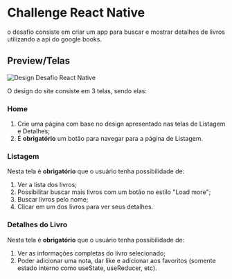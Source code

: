 # Challenge React Native

o desafio consiste em criar um app para buscar e mostrar detalhes de livros utilizando a api do google books.

## Preview/Telas

![Design Desafio React Native](https://i.imgur.com/GGZOHv1.png)

O design do site consiste em 3 telas, sendo elas:

### Home

1. Crie uma página com base no design apresentado nas telas de Listagem e Detalhes;
2. É **obrigatório** um botão para navegar para a página de Listagem.

### Listagem

Nesta tela é **obrigatório** que o usuário tenha possibilidade de:

1. Ver a lista dos livros;
2. Possibilitar buscar mais livros com um botão no estilo "Load more";
3. Buscar livros pelo nome;
4. Clicar em um dos livros para ver seus detalhes.

### Detalhes do Livro

Nesta tela é **obrigatório** que o usuário tenha possibilidade de:

1. Ver as informações completas do livro selecionado;
2. Poder adicionar uma nota, dar like e adicionar aos favoritos (somente estado interno como useState, useReducer, etc).
